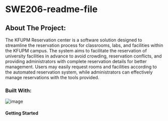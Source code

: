 # SWE206-readme-file
## About The Project:
The KFUPM Reservation center is a software solution designed to streamline the reservation process for classrooms, labs, and facilities within the KFUPM campus. The system aims to facilitate the reservation of university facilities in advance to avoid crowding, reservation conflicts, and providing administrators with complete reservation details for better management. Users may easily request rooms and facilities according to the automated reservation system, while administrators can effectively manage reservations with the tools provided.

### Built With:
![image](https://github.com/TheOnlyGoatFatima/SWE-readme-file/assets/146121461/c5d0c80c-2b03-48ea-bc91-ef766a8f9885)

#### Getting Started
